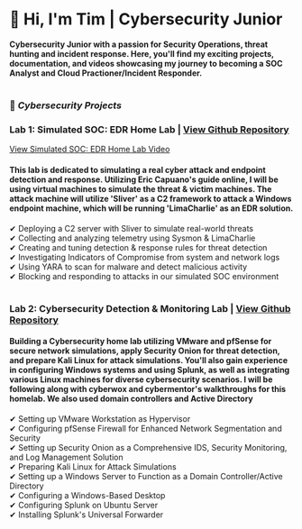 # 👋 Hi, I'm Tim | Cybersecurity Junior

**Cybersecurity Junior with a passion for Security Operations, threat hunting and incident response. Here, you'll find my exciting projects, documentation, and videos showcasing my journey to becoming a SOC Analyst and Cloud Practioner/Incident Responder.**
#

### 🚀 _Cybersecurity Projects_

###   Lab 1: Simulated SOC: EDR Home Lab | [View Github Repository](https://github.com/timothydarosa/Simulated-SOC-Attack-Defense-EDR-Home-Lab)
[ View Simulated SOC: EDR Home Lab Video](https://youtu.be/O-iN99pJXZM)

<h4>This lab is dedicated to simulating a real cyber attack and endpoint detection and response. Utilizing Eric Capuano's guide online, I will be using virtual machines to simulate the threat & victim machines. The attack machine will utilize 'Sliver' as a C2 framework to attack a Windows endpoint machine, which will be running 'LimaCharlie' as an EDR solution.</h4>

✔ Deploying a C2 server with Sliver to simulate real-world threats  
✔ Collecting and analyzing telemetry using Sysmon & LimaCharlie  
✔ Creating and tuning detection & response rules for threat detection  
✔ Investigating Indicators of Compromise from system and network logs  
✔ Using YARA to scan for malware and detect malicious activity  
✔ Blocking and responding to attacks in our simulated SOC environment  

#
### Lab 2: Cybersecurity Detection & Monitoring Lab | [View Github Repository](https://github.com/timothydarosa/Cybersecurity-Detection-Monitoring-Lab)

<h4>Building a Cybersecurity home lab utilizing VMware and pfSense for secure network simulations, apply Security Onion for threat detection, and prepare Kali Linux for attack simulations. You'll also gain experience in configuring Windows systems and using Splunk, as well as integrating various Linux machines for diverse cybersecurity scenarios. I will be following along with cyberwox and cybermentor's walkthroughs for this homelab. We also used domain controllers and Active Directory</h4>


✔ Setting up VMware Workstation as Hypervisor   
✔ Configuring pfSense Firewall for Enhanced Network Segmentation and Security   
✔ Setting up Security Onion as a Comprehensive IDS, Security Monitoring, and Log Management Solution   
✔ Preparing Kali Linux for Attack Simulations   
✔ Setting up a Windows Server to Function as a Domain Controller/Active Directory   
✔ Configuring a Windows-Based Desktop   
✔ Configuring Splunk on Ubuntu Server   
✔ Installing Splunk's Universal Forwarder   
